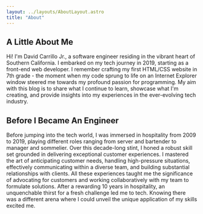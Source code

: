 ```yaml
---
layout: ../layouts/AboutLayout.astro
title: "About"
---
```


## A Little About Me

Hi! I'm David Carrillo Jr., a software engineer residing in the vibrant heart of Southern California. I embarked on my tech journey in 2019, starting as a front-end web developer. I remember crafting my first HTML/CSS website in 7th grade - the moment when my code sprung to life on an Internet Explorer window steered me towards my profound passion for programming. My aim with this blog is to share what I continue to learn, showcase what I'm creating, and provide insights into my experiences in the ever-evolving tech industry.

## Before I Became An Engineer

Before jumping into the tech world, I was immersed in hospitality from 2009 to 2019, playing different roles ranging from server and bartender to manager and sommelier. Over this decade-long stint, I honed a robust skill set grounded in delivering exceptional customer experiences. I mastered the art of anticipating customer needs, handling high-pressure situations, effectively communicating within a diverse team, and building substantial relationships with clients. All these experiences taught me the significance of advocating for customers and working collaboratively with my team to formulate solutions. After a rewarding 10 years in hospitality, an unquenchable thirst for a fresh challenge led me to tech. Knowing there was a different arena where I could unveil the unique application of my skills excited me.
